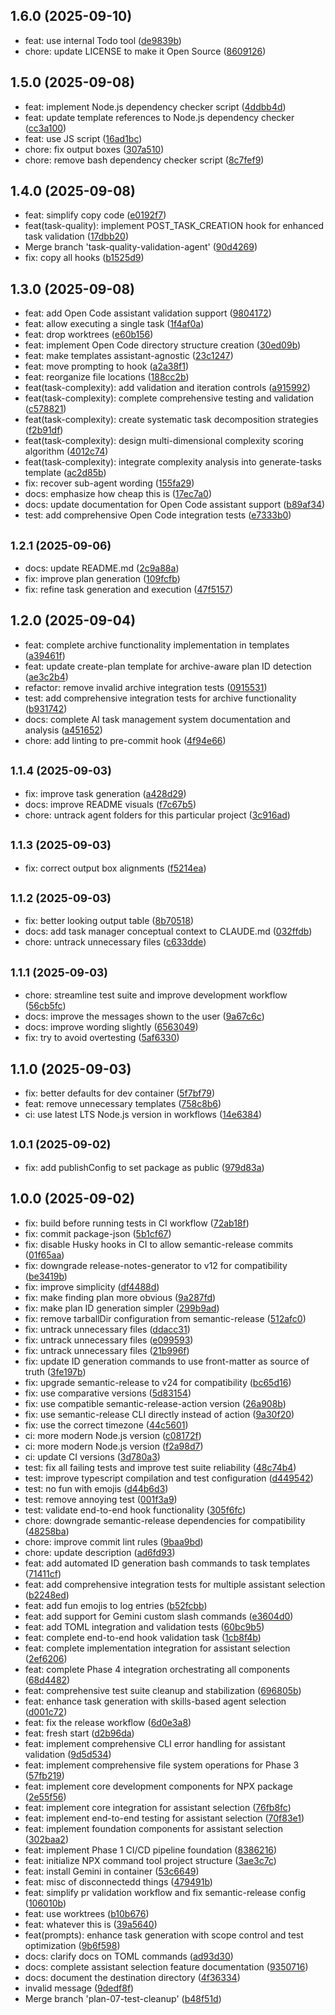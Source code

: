 ## 1.6.0 (2025-09-10)

* feat: use internal Todo tool ([de9839b](https://github.com/e0ipso/ai-task-manager/commit/de9839b))
* chore: update LICENSE to make it Open Source ([8609126](https://github.com/e0ipso/ai-task-manager/commit/8609126))

## 1.5.0 (2025-09-08)

* feat: implement Node.js dependency checker script ([4ddbb4d](https://github.com/e0ipso/ai-task-manager/commit/4ddbb4d))
* feat: update template references to Node.js dependency checker ([cc3a100](https://github.com/e0ipso/ai-task-manager/commit/cc3a100))
* feat: use JS script ([16ad1bc](https://github.com/e0ipso/ai-task-manager/commit/16ad1bc))
* chore: fix output boxes ([307a510](https://github.com/e0ipso/ai-task-manager/commit/307a510))
* chore: remove bash dependency checker script ([8c7fef9](https://github.com/e0ipso/ai-task-manager/commit/8c7fef9))

## 1.4.0 (2025-09-08)

* feat: simplify copy code ([e0192f7](https://github.com/e0ipso/ai-task-manager/commit/e0192f7))
* feat(task-quality): implement POST_TASK_CREATION hook for enhanced task validation ([17dbb20](https://github.com/e0ipso/ai-task-manager/commit/17dbb20))
* Merge branch 'task-quality-validation-agent' ([90d4269](https://github.com/e0ipso/ai-task-manager/commit/90d4269))
* fix: copy all hooks ([b1525d9](https://github.com/e0ipso/ai-task-manager/commit/b1525d9))

## 1.3.0 (2025-09-08)

* feat: add Open Code assistant validation support ([9804172](https://github.com/e0ipso/ai-task-manager/commit/9804172))
* feat: allow executing a single task ([1f4af0a](https://github.com/e0ipso/ai-task-manager/commit/1f4af0a))
* feat: drop worktrees ([e60b156](https://github.com/e0ipso/ai-task-manager/commit/e60b156))
* feat: implement Open Code directory structure creation ([30ed09b](https://github.com/e0ipso/ai-task-manager/commit/30ed09b))
* feat: make templates assistant-agnostic ([23c1247](https://github.com/e0ipso/ai-task-manager/commit/23c1247))
* feat: move prompting to hook ([a2a38f1](https://github.com/e0ipso/ai-task-manager/commit/a2a38f1))
* feat: reorganize file locations ([188cc2b](https://github.com/e0ipso/ai-task-manager/commit/188cc2b))
* feat(task-complexity): add validation and iteration controls ([a915992](https://github.com/e0ipso/ai-task-manager/commit/a915992))
* feat(task-complexity): complete comprehensive testing and validation ([c578821](https://github.com/e0ipso/ai-task-manager/commit/c578821))
* feat(task-complexity): create systematic task decomposition strategies ([f2b91df](https://github.com/e0ipso/ai-task-manager/commit/f2b91df))
* feat(task-complexity): design multi-dimensional complexity scoring algorithm ([4012c74](https://github.com/e0ipso/ai-task-manager/commit/4012c74))
* feat(task-complexity): integrate complexity analysis into generate-tasks template ([ac2d85b](https://github.com/e0ipso/ai-task-manager/commit/ac2d85b))
* fix: recover sub-agent wording ([155fa29](https://github.com/e0ipso/ai-task-manager/commit/155fa29))
* docs: emphasize how cheap this is ([17ec7a0](https://github.com/e0ipso/ai-task-manager/commit/17ec7a0))
* docs: update documentation for Open Code assistant support ([b89af34](https://github.com/e0ipso/ai-task-manager/commit/b89af34))
* test: add comprehensive Open Code integration tests ([e7333b0](https://github.com/e0ipso/ai-task-manager/commit/e7333b0))

## <small>1.2.1 (2025-09-06)</small>

* docs: update README.md ([2c9a88a](https://github.com/e0ipso/ai-task-manager/commit/2c9a88a))
* fix: improve plan generation ([109fcfb](https://github.com/e0ipso/ai-task-manager/commit/109fcfb))
* fix: refine task generation and execution ([47f5157](https://github.com/e0ipso/ai-task-manager/commit/47f5157))

## 1.2.0 (2025-09-04)

* feat: complete archive functionality implementation in templates ([a39461f](https://github.com/e0ipso/ai-task-manager/commit/a39461f))
* feat: update create-plan template for archive-aware plan ID detection ([ae3c2b4](https://github.com/e0ipso/ai-task-manager/commit/ae3c2b4))
* refactor: remove invalid archive integration tests ([0915531](https://github.com/e0ipso/ai-task-manager/commit/0915531))
* test: add comprehensive integration tests for archive functionality ([b931742](https://github.com/e0ipso/ai-task-manager/commit/b931742))
* docs: complete AI task management system documentation and analysis ([a451652](https://github.com/e0ipso/ai-task-manager/commit/a451652))
* chore: add linting to pre-commit hook ([4f94e66](https://github.com/e0ipso/ai-task-manager/commit/4f94e66))

## <small>1.1.4 (2025-09-03)</small>

* fix: improve task generation ([a428d29](https://github.com/e0ipso/ai-task-manager/commit/a428d29))
* docs: improve README visuals ([f7c67b5](https://github.com/e0ipso/ai-task-manager/commit/f7c67b5))
* chore: untrack agent folders for this particular project ([3c916ad](https://github.com/e0ipso/ai-task-manager/commit/3c916ad))

## <small>1.1.3 (2025-09-03)</small>

* fix: correct output box alignments ([f5214ea](https://github.com/e0ipso/ai-task-manager/commit/f5214ea))

## <small>1.1.2 (2025-09-03)</small>

* fix: better looking output table ([8b70518](https://github.com/e0ipso/ai-task-manager/commit/8b70518))
* docs: add task manager conceptual context to CLAUDE.md ([032ffdb](https://github.com/e0ipso/ai-task-manager/commit/032ffdb))
* chore: untrack unnecessary files ([c633dde](https://github.com/e0ipso/ai-task-manager/commit/c633dde))

## <small>1.1.1 (2025-09-03)</small>

* chore: streamline test suite and improve development workflow ([56cb5fc](https://github.com/e0ipso/ai-task-manager/commit/56cb5fc))
* docs: improve the messages shown to the user ([9a67c6c](https://github.com/e0ipso/ai-task-manager/commit/9a67c6c))
* docs: improve wording slightly ([6563049](https://github.com/e0ipso/ai-task-manager/commit/6563049))
* fix: try to avoid overtesting ([5af6330](https://github.com/e0ipso/ai-task-manager/commit/5af6330))

## 1.1.0 (2025-09-03)

* fix: better defaults for dev container ([5f7bf79](https://github.com/e0ipso/ai-task-manager/commit/5f7bf79))
* feat: remove unnecessary templates ([758c8b6](https://github.com/e0ipso/ai-task-manager/commit/758c8b6))
* ci: use latest LTS Node.js version in workflows ([14e6384](https://github.com/e0ipso/ai-task-manager/commit/14e6384))

## <small>1.0.1 (2025-09-02)</small>

* fix: add publishConfig to set package as public ([979d83a](https://github.com/e0ipso/ai-task-manager/commit/979d83a))

## 1.0.0 (2025-09-02)

* fix: build before running tests in CI workflow ([72ab18f](https://github.com/e0ipso/ai-task-manager/commit/72ab18f))
* fix: commit package-json ([5b1cf67](https://github.com/e0ipso/ai-task-manager/commit/5b1cf67))
* fix: disable Husky hooks in CI to allow semantic-release commits ([01f65aa](https://github.com/e0ipso/ai-task-manager/commit/01f65aa))
* fix: downgrade release-notes-generator to v12 for compatibility ([be3419b](https://github.com/e0ipso/ai-task-manager/commit/be3419b))
* fix: improve simplicity ([df4488d](https://github.com/e0ipso/ai-task-manager/commit/df4488d))
* fix: make finding plan more obvious ([9a287fd](https://github.com/e0ipso/ai-task-manager/commit/9a287fd))
* fix: make plan ID generation simpler ([299b9ad](https://github.com/e0ipso/ai-task-manager/commit/299b9ad))
* fix: remove tarballDir configuration from semantic-release ([512afc0](https://github.com/e0ipso/ai-task-manager/commit/512afc0))
* fix: untrack unnecessary files ([ddacc31](https://github.com/e0ipso/ai-task-manager/commit/ddacc31))
* fix: untrack unnecessary files ([e099593](https://github.com/e0ipso/ai-task-manager/commit/e099593))
* fix: untrack unnecessary files ([21b996f](https://github.com/e0ipso/ai-task-manager/commit/21b996f))
* fix: update ID generation commands to use front-matter as source of truth ([3fe197b](https://github.com/e0ipso/ai-task-manager/commit/3fe197b))
* fix: upgrade semantic-release to v24 for compatibility ([bc65d16](https://github.com/e0ipso/ai-task-manager/commit/bc65d16))
* fix: use comparative versions ([5d83154](https://github.com/e0ipso/ai-task-manager/commit/5d83154))
* fix: use compatible semantic-release-action version ([26a908b](https://github.com/e0ipso/ai-task-manager/commit/26a908b))
* fix: use semantic-release CLI directly instead of action ([9a30f20](https://github.com/e0ipso/ai-task-manager/commit/9a30f20))
* fix: use the correct timezone ([44c5601](https://github.com/e0ipso/ai-task-manager/commit/44c5601))
* ci: more modern Node.js version ([c08172f](https://github.com/e0ipso/ai-task-manager/commit/c08172f))
* ci: more modern Node.js version ([f2a98d7](https://github.com/e0ipso/ai-task-manager/commit/f2a98d7))
* ci: update CI versions ([3d780a3](https://github.com/e0ipso/ai-task-manager/commit/3d780a3))
* test: fix all failing tests and improve test suite reliability ([48c74b4](https://github.com/e0ipso/ai-task-manager/commit/48c74b4))
* test: improve typescript compilation and test configuration ([d449542](https://github.com/e0ipso/ai-task-manager/commit/d449542))
* test: no fun with emojis ([d44b6d3](https://github.com/e0ipso/ai-task-manager/commit/d44b6d3))
* test: remove annoying test ([001f3a9](https://github.com/e0ipso/ai-task-manager/commit/001f3a9))
* test: validate end-to-end hook functionality ([305f6fc](https://github.com/e0ipso/ai-task-manager/commit/305f6fc))
* chore: downgrade semantic-release dependencies for compatibility ([48258ba](https://github.com/e0ipso/ai-task-manager/commit/48258ba))
* chore: improve commit lint rules ([9baa9bd](https://github.com/e0ipso/ai-task-manager/commit/9baa9bd))
* chore: update description ([ad6fd93](https://github.com/e0ipso/ai-task-manager/commit/ad6fd93))
* feat: add automated ID generation bash commands to task templates ([71411cf](https://github.com/e0ipso/ai-task-manager/commit/71411cf))
* feat: add comprehensive integration tests for multiple assistant selection ([b2248ed](https://github.com/e0ipso/ai-task-manager/commit/b2248ed))
* feat: add fun emojis to log entries ([b52fcbb](https://github.com/e0ipso/ai-task-manager/commit/b52fcbb))
* feat: add support for Gemini custom slash commands ([e3604d0](https://github.com/e0ipso/ai-task-manager/commit/e3604d0))
* feat: add TOML integration and validation tests ([60bc9b5](https://github.com/e0ipso/ai-task-manager/commit/60bc9b5))
* feat: complete end-to-end hook validation task ([1cb8f4b](https://github.com/e0ipso/ai-task-manager/commit/1cb8f4b))
* feat: complete implementation integration for assistant selection ([2ef6206](https://github.com/e0ipso/ai-task-manager/commit/2ef6206))
* feat: complete Phase 4 integration orchestrating all components ([68d4482](https://github.com/e0ipso/ai-task-manager/commit/68d4482))
* feat: comprehensive test suite cleanup and stabilization ([696805b](https://github.com/e0ipso/ai-task-manager/commit/696805b))
* feat: enhance task generation with skills-based agent selection ([d001c72](https://github.com/e0ipso/ai-task-manager/commit/d001c72))
* feat: fix the release workflow ([6d0e3a8](https://github.com/e0ipso/ai-task-manager/commit/6d0e3a8))
* feat: fresh start ([d2b96da](https://github.com/e0ipso/ai-task-manager/commit/d2b96da))
* feat: implement comprehensive CLI error handling for assistant validation ([9d5d534](https://github.com/e0ipso/ai-task-manager/commit/9d5d534))
* feat: implement comprehensive file system operations for Phase 3 ([57fb219](https://github.com/e0ipso/ai-task-manager/commit/57fb219))
* feat: implement core development components for NPX package ([2e55f56](https://github.com/e0ipso/ai-task-manager/commit/2e55f56))
* feat: implement core integration for assistant selection ([76fb8fc](https://github.com/e0ipso/ai-task-manager/commit/76fb8fc))
* feat: implement end-to-end testing for assistant selection ([70f83e1](https://github.com/e0ipso/ai-task-manager/commit/70f83e1))
* feat: implement foundation components for assistant selection ([302baa2](https://github.com/e0ipso/ai-task-manager/commit/302baa2))
* feat: implement Phase 1 CI/CD pipeline foundation ([8386216](https://github.com/e0ipso/ai-task-manager/commit/8386216))
* feat: initialize NPX command tool project structure ([3ae3c7c](https://github.com/e0ipso/ai-task-manager/commit/3ae3c7c))
* feat: install Gemini in container ([53c6649](https://github.com/e0ipso/ai-task-manager/commit/53c6649))
* feat: misc of disconnectedd things ([479491b](https://github.com/e0ipso/ai-task-manager/commit/479491b))
* feat: simplify pr validation workflow and fix semantic-release config ([106010b](https://github.com/e0ipso/ai-task-manager/commit/106010b))
* feat: use worktrees ([b10b676](https://github.com/e0ipso/ai-task-manager/commit/b10b676))
* feat: whatever this is ([39a5640](https://github.com/e0ipso/ai-task-manager/commit/39a5640))
* feat(prompts): enhance task generation with scope control and test optimization ([9b6f598](https://github.com/e0ipso/ai-task-manager/commit/9b6f598))
* docs: clarify docs on TOML commands ([ad93d30](https://github.com/e0ipso/ai-task-manager/commit/ad93d30))
* docs: complete assistant selection feature documentation ([9350716](https://github.com/e0ipso/ai-task-manager/commit/9350716))
* docs: document the destination directory ([4f36334](https://github.com/e0ipso/ai-task-manager/commit/4f36334))
* invalid message ([9dedf8f](https://github.com/e0ipso/ai-task-manager/commit/9dedf8f))
* Merge branch 'plan-07-test-cleanup' ([b48f51d](https://github.com/e0ipso/ai-task-manager/commit/b48f51d))

